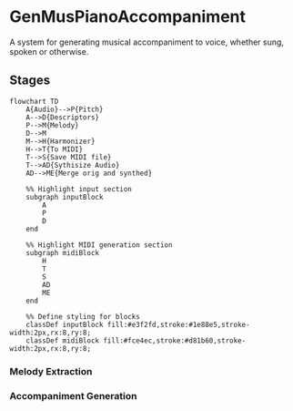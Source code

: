 # GenMusPianoAccompaniment

A system for generating musical accompaniment to voice, whether sung, spoken or otherwise.

## Stages
```mermaid
flowchart TD
    A{Audio}-->P{Pitch}
    A-->D{Descriptors}
    P-->M{Melody}
    D-->M
    M-->H{Harmonizer}
    H-->T{To MIDI}
    T-->S{Save MIDI file}
    T-->AD{Sythisize Audio}
    AD-->ME{Merge orig and synthed}

    %% Highlight input section
    subgraph inputBlock
        A
        P
        D
    end

    %% Highlight MIDI generation section
    subgraph midiBlock
        H
        T
        S
        AD
        ME
    end

    %% Define styling for blocks
    classDef inputBlock fill:#e3f2fd,stroke:#1e88e5,stroke-width:2px,rx:8,ry:8;
    classDef midiBlock fill:#fce4ec,stroke:#d81b60,stroke-width:2px,rx:8,ry:8;
```

### Melody Extraction

### Accompaniment Generation
